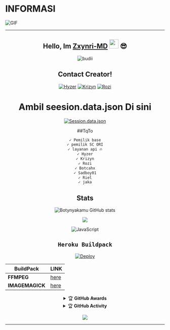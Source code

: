 # INFORMASI


<img align="center" fit="fill" alt="GIF" src="https://media.giphy.com/media/836HiJc7pgzy8iNXCn/giphy.gif" />

<div align="center">

---
## Hello, Im [Zxynri-MD](https://instagram.com/zalfapontianak?igshid=YmMyMTA2M2Y=) <img src="https://github.com/TheDudeThatCode/TheDudeThatCode/blob/master/Assets/Hi.gif" width="29px"> :sunglasses:

<p align="center">
  <img src="http://readme-typing-svg.herokuapp.com?color=%230B80F7&center=true&vCenter=true&multiline=false&lines=Hai+teman!.;My+name+is+Zxynri-MD;Sc+ini+Recode.;jangan+bully+saia%2C++Bwang+%3A).;jangan+lupa+kasih+start+🌟" alt="budii">
</p>

## Contact Creator!
[![Hyzer](https://img.shields.io/badge/Hyzer-25D366?style=for-the-badge&logo=Hyzer&logoColor=white)](https://wa.me/6287892711054)
[![Krizyn](https://img.shields.io/badge/Krizyn-25D366?style=for-the-badge&logo=Krizyn&logoColor=white)](https://wa.me/62895327934887)
[![Rozi](https://img.shields.io/badge/Rozi-25D366?style=for-the-badge&logo=Rozi&logoColor=white)](https://wa.me/6285828764046)

# Ambil seesion.data.json Di sini

[![Session.data.json](https://repl.it/badge/github/quiec/whatsAlfa)](https://replit.com/@HEROKUAKUN/Qr-2#README.md)

##TqTo
```bash
✓ Pemilik base
✓ pemilik SC ORI
✓ layanan api 🔥
✓ Hyzer
✓ Krizyn
✓ Rozi
✓ Botcahx
✓ Sadboy01
✓ Riel
✓ jaka
```

## Stats
![Botynyakamu GitHub stats](https://github-readme-stats.vercel.app/api?username=Botynyakamu&show_icons=true&theme=radical)
<p align="center"><a href="https://github.com/Kangsad01"><img src="https://github-readme-stats.vercel.app/api/top-langs/?username=Botynyakamu&theme=radical&layout=compact"></a></p>
<img alt="JavaScript" src="https://img.shields.io/badge/javascript%20-%23323330.svg?&style=for-the-badge&logo=javascript&logoColor=%23F7DF1E"/>

## ```Heroku Buildpack```
[![Deploy](https://www.herokucdn.com/deploy/button.svg)](https://heroku.com/deploy?template=https://github.com/Botynyakamu/Zxynri-MD)

| BuildPack | LINK |
|--------|--------|
| **FFMPEG** |[here](https://github.com/jonathanong/heroku-buildpack-ffmpeg-latest) |
| **IMAGEMAGICK** | [here](https://github.com/mcollina/heroku-buildpack-imagemagick) |


<details>
    <summary>&#127942 <b>GitHub Awards</b></summary><br/>

![Github Trophy](https://github-profile-trophy.vercel.app/?username=Botynyakamu)

</details>

<details>
    <summary>&#127942 <b>GitHub Activity</b></summary><br/>

![Metrics](https://metrics.lecoq.io/Botynyakamu?template=classic&repositories.forks=true&languages=1&languages.colors=github&languages.threshold=0%25&config.timezone=Asia%2Fpontianak)

</details> 

![](https://visitor-badge.glitch.me/badge?page_id=Botynyakamu)

---



